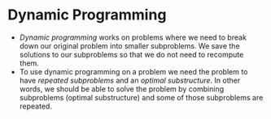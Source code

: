 # Dynamic Programming

- *Dynamic programming* works on problems where we need to break down our original problem into smaller subproblems. We save the solutions to our subproblems so that we do not need to recompute them.
- To use dynamic programming on a problem we need the problem to have *repeated subproblems* and an *optimal substructure*. In other words, we should be able to solve the problem by combining subproblems (optimal substructure) and some of those subproblems are repeated.
